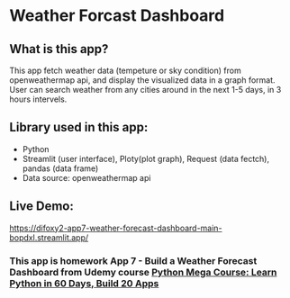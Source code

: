 # Weather Forcast Dashboard

## What is this app?

This app fetch weather data (tempeture or sky condition) from openweathermap api, and display the visualized data in a graph format. User can search weather from any cities around in the next 1-5 days, in 3 hours intervels.

## Library used in this app:

* Python
* Streamlit (user interface), Ploty(plot graph), Request (data fectch), pandas (data frame)
* Data source: openweathermap api

## Live Demo:

https://difoxy2-app7-weather-forecast-dashboard-main-bopdxl.streamlit.app/

### This app is homework App 7 - Build a Weather Forecast Dashboard from Udemy course [Python Mega Course: Learn Python in 60 Days, Build 20 Apps](https://www.udemy.com/course/the-python-mega-course/learn/lecture/34604706#overview)

